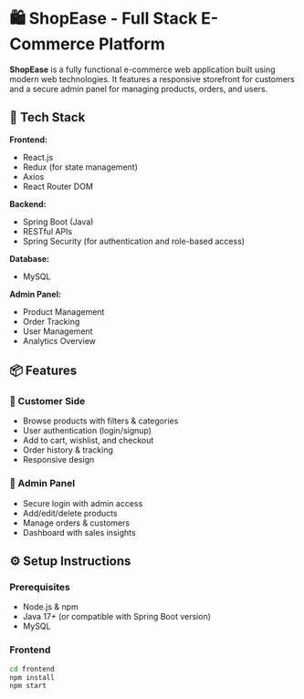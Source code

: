 # 🛍️ ShopEase - Full Stack E-Commerce Platform

**ShopEase** is a fully functional e-commerce web application built using modern web technologies. It features a responsive storefront for customers and a secure admin panel for managing products, orders, and users.

## 🚀 Tech Stack

**Frontend:**
- React.js
- Redux (for state management)
- Axios
- React Router DOM

**Backend:**
- Spring Boot (Java)
- RESTful APIs
- Spring Security (for authentication and role-based access)

**Database:**
- MySQL

**Admin Panel:**
- Product Management
- Order Tracking
- User Management
- Analytics Overview

## 📦 Features

### 🛒 Customer Side
- Browse products with filters & categories
- User authentication (login/signup)
- Add to cart, wishlist, and checkout
- Order history & tracking
- Responsive design

### 🔐 Admin Panel
- Secure login with admin access
- Add/edit/delete products
- Manage orders & customers
- Dashboard with sales insights

## ⚙️ Setup Instructions

### Prerequisites
- Node.js & npm
- Java 17+ (or compatible with Spring Boot version)
- MySQL

### Frontend

```bash
cd frontend
npm install
npm start
